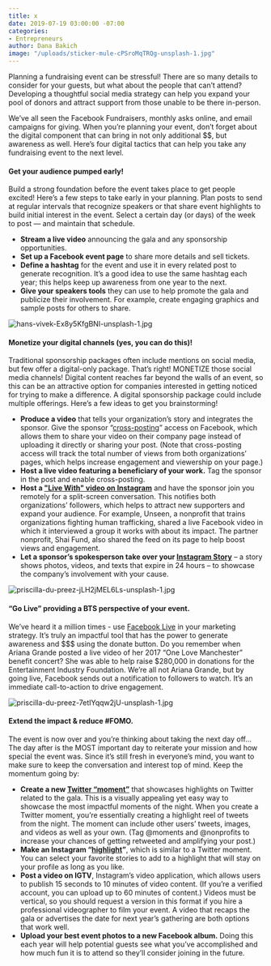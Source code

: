 ```yaml
---
title: x
date: 2019-07-19 03:00:00 -07:00
categories:
- Entrepreneurs
author: Dana Bakich
image: "/uploads/sticker-mule-cPSroMqTRQg-unsplash-1.jpg"
---
```


Planning a fundraising event can be stressful! There are so many details to consider for your guests, but what about the people that can’t attend? Developing a thoughtful social media strategy can help you expand your pool of donors and attract support from those unable to be there in-person. 

We’ve all seen the Facebook Fundraisers, monthly asks online, and email campaigns for giving. When you’re planning your event, don’t forget about the digital component that can bring in not only additional $$, but awareness as well. Here’s four digital tactics that can help you take any fundraising event to the next level. 

#### Get your audience pumped early!

Build a strong foundation before the event takes place to get people excited! Here’s a few steps to take early in your planning.
Plan posts to send at regular intervals that recognize speakers or that share event highlights to build initial interest in the event. Select a certain day (or days) of the week to post — and maintain that schedule.

- **Stream a live video** announcing the gala and any sponsorship opportunities.
- **Set up a Facebook event page** to share more details and sell tickets.
- **Define a hashtag** for the event and use it in every related post to generate recognition. It’s a good idea to use the same hashtag each year; this helps keep up awareness from one year to the next.
- **Give your speakers tools** they can use to help promote the gala and publicize their involvement. For example, create engaging graphics and sample posts for others to share.

![hans-vivek-Ex8y5KfgBNI-unsplash-1.jpg](/uploads/hans-vivek-Ex8y5KfgBNI-unsplash-1.jpg)

#### Monetize your digital channels (yes, you can do this)!

Traditional sponsorship packages often include mentions on social media, but few offer a digital-only package. That’s right! MONETIZE those social media channels! Digital content reaches far beyond the walls of an event, so this can be an attractive option for companies interested in getting noticed for trying to make a difference. A digital sponsorship package could include multiple offerings. Here’s a few ideas to get you brainstorming!

- **Produce a video** that tells your organization’s story and integrates the sponsor. Give the sponsor “[cross-posting](https://www.facebook.com/help/678485232304895?helpref=faq_content)” access on Facebook, which allows them to share your video on their company page instead of uploading it directly or sharing your post. (Note that cross-posting access will track the total number of views from both organizations’ pages, which helps increase engagement and viewership on your page.)
- **Host a live video featuring a beneficiary of your work.** Tag the sponsor in the post and enable cross-posting.  
- **Host a ["Live With" video on Instagram](https://help.instagram.com/126662934757177?helpref=search&sr=1&query=live%20with)** and have the sponsor join you remotely for a split-screen conversation. This notifies both organizations’ followers, which helps to attract new supporters and expand your audience. For example, Unseen, a nonprofit that trains organizations fighting human trafficking, shared a live Facebook video in which it interviewed a group it works with about its impact. The partner nonprofit, Shai Fund, also shared the feed on its page to help boost views and engagement.
- **Let a sponsor’s spokesperson take over your [Instagram Story](https://help.instagram.com/1660923094227526)** – a story shows photos, videos, and texts that expire in 24 hours – to showcase the company’s involvement with your cause. 

![priscilla-du-preez-jLH2jMEL6Ls-unsplash-1.jpg](/uploads/priscilla-du-preez-jLH2jMEL6Ls-unsplash-1.jpg)

#### “Go Live” providing a BTS perspective of your event.

We’ve heard it a million times - use [Facebook Live](https://www.facebook.com/watch/?v=542037599606410) in your marketing strategy. It’s truly an impactful tool that has the power to generate awareness and $$$ using the donate button.
Do you remember when Ariana Grande posted a live video of her 2017 “One Love Manchester” benefit concert? She was able to help raise $280,000 in donations for the Entertainment Industry Foundation. 
We’re all not Ariana Grande, but by going live, Facebook sends out a notification to followers to watch. It’s an immediate call-to-action to drive engagement. 

![priscilla-du-preez-7etIYqqw2jU-unsplash-1.jpg](/uploads/priscilla-du-preez-7etIYqqw2jU-unsplash-1.jpg)

#### Extend the impact & reduce #FOMO.
   
The event is now over and you’re thinking about taking the next day off… The day after is the MOST important day to reiterate your mission and how special the event was. Since it’s still fresh in everyone’s mind, you want to make sure to keep the conversation and interest top of mind. Keep the momentum going by:

- **Create a new [Twitter “moment”](https://help.twitter.com/en/using-twitter/twitter-moments)** that showcases highlights on Twitter related to the gala. This is a visually appealing yet easy way to showcase the most impactful moments of the night. When you create a Twitter moment, you’re essentially creating a highlight reel of tweets from the night. The moment can include other users’ tweets, images, and videos as well as your own. (Tag @moments and @nonprofits to increase your chances of getting retweeted and amplifying your post.)
- **Make an Instagram “[highlight](https://help.instagram.com/813938898787367?helpref=search&sr=3&query=highlight)”**, which is similar to a Twitter moment. You can select your favorite stories to add to a highlight that will stay on your profile as long as you like.
- **Post a video on IGTV**, Instagram’s video application, which allows users to publish 15 seconds to 10 minutes of video content. (If you’re a verified account, you can upload up to 60 minutes of content.) Videos must be vertical, so you should request a version in this format if you hire a professional videographer to film your event. A video that recaps the gala or advertises the date for next year’s gathering are both options that work well.
- **Upload your best event photos to a new Facebook album.** Doing this each year will help potential guests see what you’ve accomplished and how much fun it is to attend so they’ll consider joining in the future.